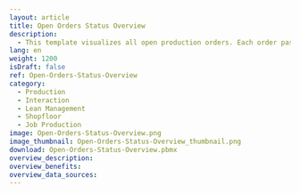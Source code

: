 ```yaml
---
layout: article
title: Open Orders Status Overview
description: 
  - This template visualizes all open production orders. Each order passes three steps&#58; bonding, sawing and welding. A signal block indicates whether the work step for the respective order has been started, is currently in progress or has already been completed. The production orders can be filtered via touch screen. The data is stored in a variable list, but can also be linked to an ERP system such as the transfer orders from SAP (table LTAK).
lang: en
weight: 1200
isDraft: false
ref: Open-Orders-Status-Overview
category:
  - Production
  - Interaction
  - Lean Management
  - Shopfloor
  - Job Production
image: Open-Orders-Status-Overview.png
image_thumbnail: Open-Orders-Status-Overview_thumbnail.png
download: Open-Orders-Status-Overview.pbmx
overview_description:
overview_benefits:
overview_data_sources:
---
```

